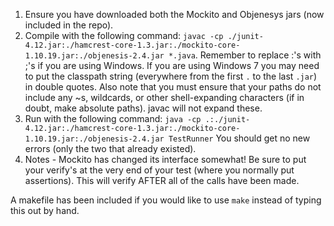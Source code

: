 1. Ensure you have downloaded both the Mockito and Objenesys jars (now included in the repo).
2. Compile with the following command: `javac -cp ./junit-4.12.jar:./hamcrest-core-1.3.jar:./mockito-core-1.10.19.jar:./objenesis-2.4.jar *.java`.  Remember to replace :'s with ;'s if you are using Windows.  If you are using Windows 7 you may need to put the classpath string (everywhere from the first `.` to the last `.jar`) in double quotes.  Also note that you must ensure that your paths do not include any ~s, wildcards, or other shell-expanding characters (if in doubt, make absolute paths).  javac will not expand these.
3. Run with the following command: `java -cp .:./junit-4.12.jar:./hamcrest-core-1.3.jar:./mockito-core-1.10.19.jar:./objenesis-2.4.jar TestRunner`  You should get no new errors (only the two that already existed).
4. Notes - Mockito has changed its interface somewhat!  Be sure to put your verify's at the very end of your test (where you normally put assertions).  This will verify AFTER all of the calls have been made.

A makefile has been included if you would like to use `make` instead of typing this out by hand.